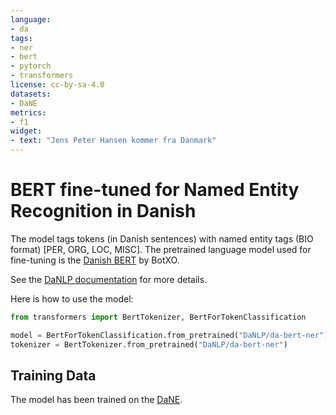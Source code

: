```yaml
---
language:
- da
tags:
- ner
- bert
- pytorch
- transformers
license: cc-by-sa-4.0
datasets:
- DaNE
metrics:
- f1
widget:
- text: "Jens Peter Hansen kommer fra Danmark"
---
```


# BERT fine-tuned for Named Entity Recognition in Danish

The model tags tokens (in Danish sentences) with named entity tags (BIO format) [PER, ORG, LOC, MISC].
The pretrained language model used for fine-tuning is the [Danish BERT](https://github.com/certainlyio/nordic_bert) by BotXO. 

See the [DaNLP documentation](https://danlp-alexandra.readthedocs.io/en/latest/docs/tasks/ner.html#bert) for more details.

Here is how to use the model:

```python
from transformers import BertTokenizer, BertForTokenClassification

model = BertForTokenClassification.from_pretrained("DaNLP/da-bert-ner")
tokenizer = BertTokenizer.from_pretrained("DaNLP/da-bert-ner")
```

## Training Data 

The model has been trained on the [DaNE](https://danlp-alexandra.readthedocs.io/en/latest/docs/datasets.html#dane). 






